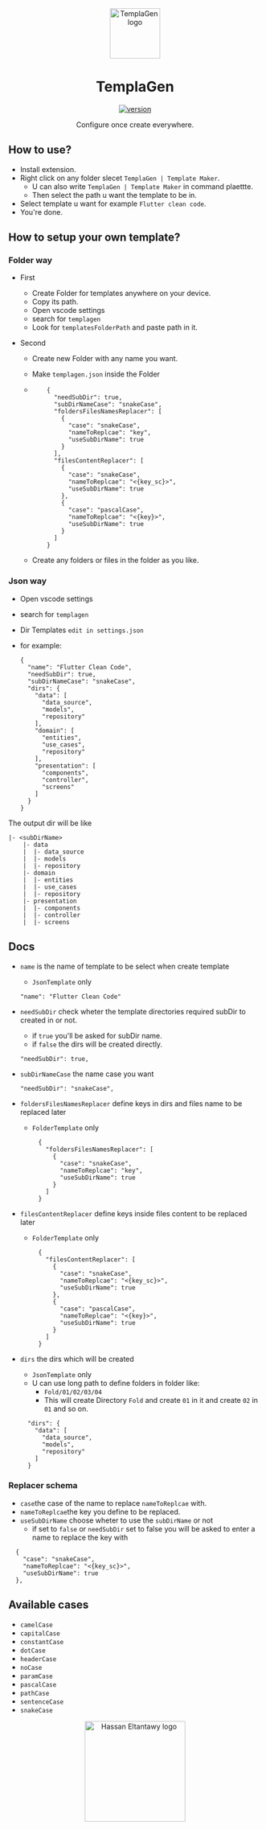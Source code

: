 <div align="center">

<img src="https://raw.githubusercontent.com/HasanEltantawy/TemplaGen/main/assets/icon.png" alt='TemplaGen logo' height=100/>

# TemplaGen

[![version](https://img.shields.io/badge/version-0.0.4-gray.svg)](https://github.com/HasanEltantawy/TemplaGen/)

Configure once create everywhere.

<div align="left">

## How to use?

- Install extension.
- Right click on any folder slecet `TemplaGen | Template Maker`.
  - U can also write `TemplaGen | Template Maker` in command plaettte.
  - Then select the path u want the template to be in.
- Select template u want for example `Flutter clean code`.
- You're done.

## How to setup your own template?

### Folder way

- First
  - Create Folder for templates anywhere on your device.
  - Copy its path.
  - Open vscode settings
  - search for `templagen`
  - Look for `templatesFolderPath` and paste path in it.
- Second

  - Create new Folder with any name you want.
  - Make `templagen.json` inside the Folder
  - ```
        {
          "needSubDir": true,
          "subDirNameCase": "snakeCase",
          "foldersFilesNamesReplacer": [
            {
              "case": "snakeCase",
              "nameToReplcae": "key",
              "useSubDirName": true
            }
          ],
          "filesContentReplacer": [
            {
              "case": "snakeCase",
              "nameToReplcae": "<{key_sc}>",
              "useSubDirName": true
            },
            {
              "case": "pascalCase",
              "nameToReplcae": "<{key}>",
              "useSubDirName": true
            }
          ]
        }

    ```

  - Create any folders or files in the folder as you like.

### Json way

- Open vscode settings
- search for `templagen`
- Dir Templates `edit in settings.json`
- for example:

  ```
  {
    "name": "Flutter Clean Code",
    "needSubDir": true,
    "subDirNameCase": "snakeCase",
    "dirs": {
      "data": [
        "data_source",
        "models",
        "repository"
      ],
      "domain": [
        "entities",
        "use_cases",
        "repository"
      ],
      "presentation": [
        "components",
        "controller",
        "screens"
      ]
    }
  }
  ```

The output dir will be like

```
|- <subDirName>
    |- data
    |  |- data_source
    |  |- models
    |  |- repository
    |- domain
    |  |- entities
    |  |- use_cases
    |  |- repository
    |- presentation
    |  |- components
    |  |- controller
    |  |- screens
```

## Docs

- `name` is the name of template to be select when create template

  - `JsonTemplate` only

  ```
  "name": "Flutter Clean Code"
  ```

- `needSubDir` check wheter the template directories required subDir to created in or not.

  - if `true` you'll be asked for subDir name.
  - if `false` the dirs will be created directly.

  ```
  "needSubDir": true,

  ```

- `subDirNameCase` the name case you want

  ```
  "needSubDir": "snakeCase",
  ```

- `foldersFilesNamesReplacer` define keys in dirs and files name to be replaced later

  - `FolderTemplate` only

  ```
       {
         "foldersFilesNamesReplacer": [
           {
             "case": "snakeCase",
             "nameToReplcae": "key",
             "useSubDirName": true
           }
         ]
       }

  ```

- `filesContentReplacer` define keys inside files content to be replaced later

  - `FolderTemplate` only

  ```
       {
         "filesContentReplacer": [
           {
             "case": "snakeCase",
             "nameToReplcae": "<{key_sc}>",
             "useSubDirName": true
           },
           {
             "case": "pascalCase",
             "nameToReplcae": "<{key}>",
             "useSubDirName": true
           }
         ]
       }

  ```

- `dirs` the dirs which will be created

  - `JsonTemplate` only
  - U can use long path to define folders in folder like:
    - `Fold/01/02/03/04`
    - This will create Directory `Fold` and create `01` in it and create `02` in `01` and so on.

  ```
    "dirs": {
      "data": [
        "data_source",
        "models",
        "repository"
      ]
    }
  ```

### Replacer schema

- `case`the case of the name to replace `nameToReplcae` with.
- `nameToReplcae`the key you define to be replaced.
- `useSubDirName` choose wheter to use the `subDirName` or not
  - if set to `false` or `needSubDir` set to false you will be asked to enter a name to replace the key with

```
  {
    "case": "snakeCase",
    "nameToReplcae": "<{key_sc}>",
    "useSubDirName": true
  },
```

## Available cases

- `camelCase`
- `capitalCase`
- `constantCase`
- `dotCase`
- `headerCase`
- `noCase`
- `paramCase`
- `pascalCase`
- `pathCase`
- `sentenceCase`
- `snakeCase`

<div align="center">

<img src="https://raw.githubusercontent.com/HasanEltantawy/TemplaGen/main/assets/7t.png" alt='Hassan Eltantawy logo' width="200"/>
